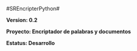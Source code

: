 #SREncripterPython#

**Version: 0.2**

**Proyecto: Encriptador de palabras y documentos**

**Estatus: Desarrollo**
